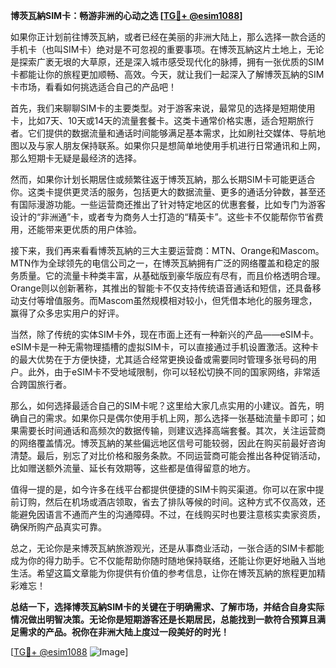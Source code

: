 **博茨瓦納SIM卡：畅游非洲的心动之选 [[TG💪+ @esim1088](https://t.me/s/esim1088)]**

如果你正计划前往博茨瓦納，或者已经在美丽的非洲大陆上，那么选择一款合适的手机卡（也叫SIM卡）绝对是不可忽视的重要事项。在博茨瓦納这片土地上，无论是探索广袤无垠的大草原，还是深入城市感受现代化的脉搏，拥有一张优质的SIM卡都能让你的旅程更加顺畅、高效。今天，就让我们一起深入了解博茨瓦納的SIM卡市场，看看如何挑选适合自己的产品吧！

首先，我们来聊聊SIM卡的主要类型。对于游客来说，最常见的选择是短期使用卡，比如7天、10天或14天的流量套餐卡。这类卡通常价格实惠，适合短期旅行者。它们提供的数据流量和通话时间能够满足基本需求，比如刷社交媒体、导航地图以及与家人朋友保持联系。如果你只是想简单地使用手机进行日常通讯和上网，那么短期卡无疑是最经济的选择。

然而，如果你计划长期居住或频繁往返于博茨瓦納，那么长期SIM卡可能更适合你。这类卡提供更灵活的服务，包括更大的数据流量、更多的通话分钟数，甚至还有国际漫游功能。一些运营商还推出了针对特定地区的优惠套餐，比如专门为游客设计的“非洲通”卡，或者专为商务人士打造的“精英卡”。这些卡不仅能帮你节省费用，还能带来更优质的用户体验。

接下来，我们再来看看博茨瓦納的三大主要运营商：MTN、Orange和Mascom。MTN作为全球领先的电信公司之一，在博茨瓦納拥有广泛的网络覆盖和稳定的服务质量。它的流量卡种类丰富，从基础版到豪华版应有尽有，而且价格透明合理。Orange则以创新著称，其推出的智能卡不仅支持传统语音通话和短信，还具备移动支付等增值服务。而Mascom虽然规模相对较小，但凭借本地化的服务理念，赢得了众多忠实用户的好评。

当然，除了传统的实体SIM卡外，现在市面上还有一种新兴的产品——eSIM卡。eSIM卡是一种无需物理插槽的虚拟SIM卡，可以直接通过手机设置激活。这种卡的最大优势在于方便快捷，尤其适合经常更换设备或需要同时管理多张号码的用户。此外，由于eSIM卡不受地域限制，你可以轻松切换不同的国家网络，非常适合跨国旅行者。

那么，如何选择最适合自己的SIM卡呢？这里给大家几点实用的小建议。首先，明确自己的需求。如果你只是偶尔使用手机上网，那么选择一张基础流量卡即可；如果需要长时间通话和高频次的数据传输，则建议选择高端套餐。其次，关注运营商的网络覆盖情况。博茨瓦納的某些偏远地区信号可能较弱，因此在购买前最好咨询清楚。最后，别忘了对比价格和服务条款。不同运营商可能会推出各种促销活动，比如赠送额外流量、延长有效期等，这些都是值得留意的地方。

值得一提的是，如今许多在线平台都提供便捷的SIM卡购买渠道。你可以在家中提前订购，然后在机场或酒店领取，省去了排队等候的时间。这种方式不仅高效，还能避免因语言不通而产生的沟通障碍。不过，在线购买时也要注意核实卖家资质，确保所购产品真实可靠。

总之，无论你是来博茨瓦納旅游观光，还是从事商业活动，一张合适的SIM卡都能成为你的得力助手。它不仅能帮助你随时随地保持联络，还能让你更好地融入当地生活。希望这篇文章能为你提供有价值的参考信息，让你在博茨瓦納的旅程更加精彩难忘！

**总结一下，选择博茨瓦納SIM卡的关键在于明确需求、了解市场，并结合自身实际情况做出明智决策。无论你是短期游客还是长期居民，总能找到一款符合预算且满足需求的产品。祝你在非洲大陆上度过一段美好的时光！**

[[TG💪+ @esim1088](https://t.me/s/esim1088) ![Image](https://i.postimg.cc/4NQfJmqS/Snipaste-2025-05-13-00-14-12.png)]